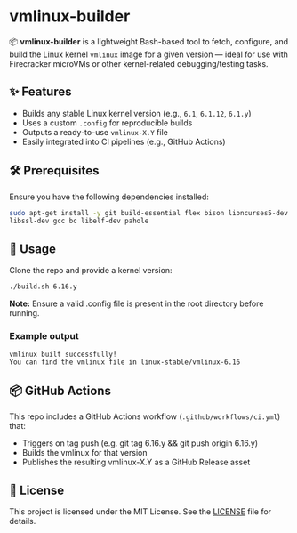 # vmlinux-builder

📦 **vmlinux-builder** is a lightweight Bash-based tool to fetch, configure, and build the Linux kernel `vmlinux` image for a given version — ideal for use with Firecracker microVMs or other kernel-related debugging/testing tasks.

## ✨ Features

- Builds any stable Linux kernel version (e.g., `6.1`, `6.1.12`, `6.1.y`)
- Uses a custom `.config` for reproducible builds
- Outputs a ready-to-use `vmlinux-X.Y` file
- Easily integrated into CI pipelines (e.g., GitHub Actions)

## 🛠 Prerequisites

Ensure you have the following dependencies installed:

```bash
sudo apt-get install -y git build-essential flex bison libncurses5-dev \
libssl-dev gcc bc libelf-dev pahole
```

## 🚀 Usage
Clone the repo and provide a kernel version:

```bash
./build.sh 6.16.y
```

**Note:** Ensure a valid .config file is present in the root directory before running.


### Example output

```
vmlinux built successfully!
You can find the vmlinux file in linux-stable/vmlinux-6.16
```

## 📦 GitHub Actions

This repo includes a GitHub Actions workflow (`.github/workflows/ci.yml`) that:

- Triggers on tag push (e.g. git tag 6.16.y && git push origin 6.16.y)
- Builds the vmlinux for that version
- Publishes the resulting vmlinux-X.Y as a GitHub Release asset

## 📄 License

This project is licensed under the MIT License. See the [LICENSE](LICENSE) file for details.
